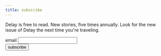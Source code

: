 ```yaml
---
title: subscribe
---
```


<span class="ital">Delay</span> is free to read. New stories, five times annually. Look for the new issue of <span class="ital">Delay</span> the next time you're traveling.
<div class="signup-form">
<link href="//cdn-images.mailchimp.com/embedcode/classic-10_7.css" rel="stylesheet" type="text/css">
<form action="https://delayfiction.us18.list-manage.com/subscribe/post?u=fb140d399b1b0933409f6e0d5&amp;id=7a1c167c6c" method="post" id="mc-embedded-subscribe-form" name="mc-embedded-subscribe-form" class="validate" target="_blank" novalidate>
<div id="mc_embed_signup_scroll">
<div class="mc-field-group">
<label for="mce-EMAIL">email</label>
<input type="email" value="" name="EMAIL" class="required email" id="mce-EMAIL">
</div>
<div id="mce-responses" class="clear">
<div class="response" id="mce-error-response" style="display:none"></div>
<div class="response" id="mce-success-response" style="display:none"></div>
</div>
<div style="position: absolute; left: -5000px;" aria-hidden="true"><input type="text" name="b_fb140d399b1b0933409f6e0d5_7a1c167c6c" tabindex="-1" value=""></div>
  <div class="clear">
    <button type="submit" class="submit">
      <span class="buttonsays">subscribe</span>
    </button>
  </div>
</div>
</form>
<script type='text/javascript' src='//s3.amazonaws.com/downloads.mailchimp.com/js/mc-validate.js'></script><script type='text/javascript'>(function($) {window.fnames = new Array(); window.ftypes = new Array();fnames[0]='EMAIL';ftypes[0]='email';}(jQuery));var $mcj = jQuery.noConflict(true);</script>
</div>
